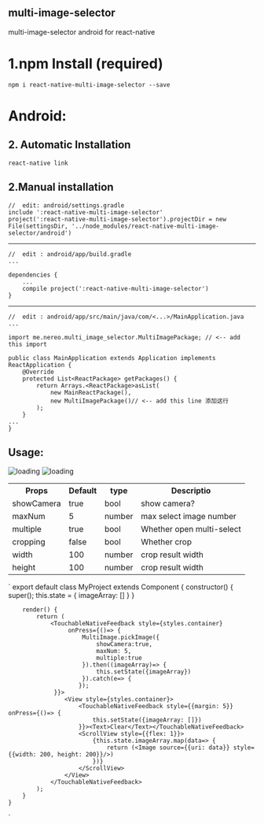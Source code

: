 ## multi-image-selector
multi-image-selector android for react-native

# 1.npm Install (required)
	npm i react-native-multi-image-selector --save 
# Android:
## 2. Automatic Installation
	react-native link 
## 2.Manual installation
 
	//  edit: android/settings.gradle
	include ':react-native-multi-image-selector'
	project(':react-native-multi-image-selector').projectDir = new File(settingsDir, '../node_modules/react-native-multi-image-selector/android')

---
	//  edit : android/app/build.gradle
	...
	
	dependencies {
	    ...
	    compile project(':react-native-multi-image-selector')
	}
---
	//  edit : android/app/src/main/java/com/<...>/MainApplication.java
	...
	
	import me.nereo.multi_image_selector.MultiImagePackage; // <-- add this import
	
	public class MainApplication extends Application implements ReactApplication {
	    @Override
	    protected List<ReactPackage> getPackages() {
	        return Arrays.<ReactPackage>asList(
	            new MainReactPackage(),
	            new MultiImagePackage()// <-- add this line 添加这行
	        );
	    }
	...
	}	
## Usage:
![loading](Example/camera.gif) ![loading](Example/multiple.gif) 
<table>
	<tr>
		<th>Props</th>
		<th>Default</th>
		<th>type</th>
		<th>Descriptio</th>
	</tr>
	<tr>
		<td>showCamera</td>
		<td>true</td>
		<td>bool</td>	
		<td> show camera?</td>	
	</<tr> 
	<tr>
		<td>maxNum</td>
		<td>5</td>
		<td>number</td>	
		<td> max select image number</td>	
	</<tr> 
	<tr>
		<td>multiple</td>
		<td>true</td>
		<td>bool</td>	
		<td> Whether open multi-select</td>	
	</<tr>
	<tr>
		<td>cropping</td>
		<td>false</td>
		<td>bool</td>	
		<td> Whether crop</td>	
	</<tr> 
	<tr>
		<td>width</td>
		<td>100</td>
		<td>number</td>	
		<td> crop result width</td>	
	</<tr> 
	<tr>
		<td>height</td>
		<td>100</td>
		<td>number</td>	
		<td> crop result width</td>	
	</<tr> 
</table>

`
	export default class MyProject extends Component {
	    constructor() {
	        super();
	        this.state = {
	            imageArray: []
	        }
	    }
	
	    render() {
	        return (
	            <TouchableNativeFeedback style={styles.container}
	                 onPress={()=> {
	                     MultiImage.pickImage({
	                         showCamera:true,
	                         maxNum: 5,
	                         multiple:true
	                     }).then((imageArray)=> {
	                         this.setState({imageArray})
	                     }).catch(e=> {
	                    });
	             }}>
	                <View style={styles.container}>
	                    <TouchableNativeFeedback style={{margin: 5}} onPress={()=> {
	                        this.setState({imageArray: []})
	                    }}><Text>Clear</Text></TouchableNativeFeedback>
	                    <ScrollView style={{flex: 1}}>
	                        {this.state.imageArray.map(data=> {
	                            return (<Image source={{uri: data}} style={{width: 200, height: 200}}/>)
	                        })}
	                    </ScrollView>
	                </View>
	            </TouchableNativeFeedback>
	        );
	    }
	}

`
